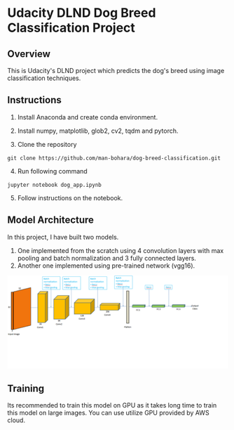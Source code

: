 # Udacity DLND Dog Breed Classification Project

## Overview
This is Udacity's DLND project which predicts the dog's breed using image classification techniques. 

## Instructions
1. Install Anaconda and create conda environment.

2. Install numpy, matplotlib, glob2, cv2, tqdm and pytorch.

3. Clone the repository
```
git clone https://github.com/man-bohara/dog-breed-classification.git
```

4. Run following command
```
jupyter notebook dog_app.ipynb
```

5. Follow instructions on the notebook. 

## Model Architecture
In this project, I have built two models.
1. One implemented from the scratch using 4 convolution layers with max pooling and batch normalization and 3 fully connected layers.
2. Another one implemented using pre-trained network (vgg16).

![alt_text](https://github.com/man-bohara/dog-breed-classification/blob/master/Dog_Breed_Classification_Scratch_Model.png)

## Training
Its recommended to train this model on GPU as it takes long time to train this model on large images. You can use utilize GPU provided by AWS cloud.
